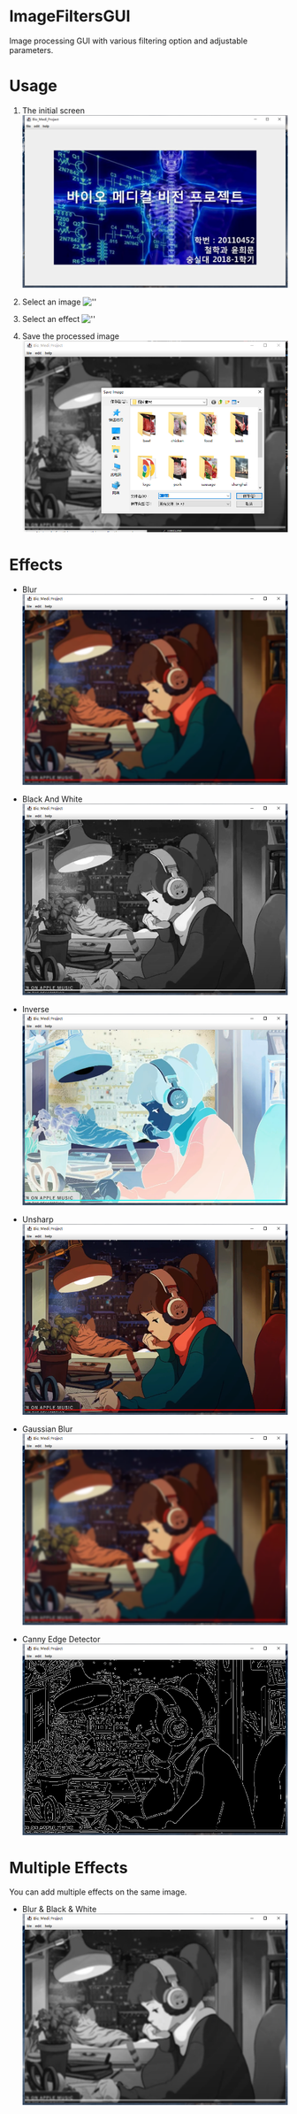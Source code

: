 # ImageFiltersGUI

Image processing GUI with various filtering option and adjustable parameters.  

# Usage
1. The initial screen  
![Philadelphia's Magic Gardens. This place was so cool!](/screenshot/initial.jpg "Philadelphia's Magic Gardens")

2. Select an image
![''](/screenshot/selectImage "upload image")  


3. Select an effect
![''](/screenshot/image-filter-options "upload image")

4. Save the processed image
![''](/screenshot/save.jpg "upload image")

# Effects
- Blur
![''](/screenshot/blur.jpg "upload image")

- Black And White
![''](/screenshot/black-and-white.jpg "upload image")  

- Inverse
![''](/screenshot/inverse.jpg "upload image")  

- Unsharp
![''](/screenshot/unsharp.jpg "upload image")  

- Gaussian Blur
![''](/screenshot/gaussian-blur.jpg "upload image")  

- Canny Edge Detector
![''](/screenshot/canny-edge-detector.jpg "upload image")  

# Multiple Effects
You can add multiple effects on the same image.
- Blur & Black & White
![''](/screenshot/multi-effect.jpg "upload image")




